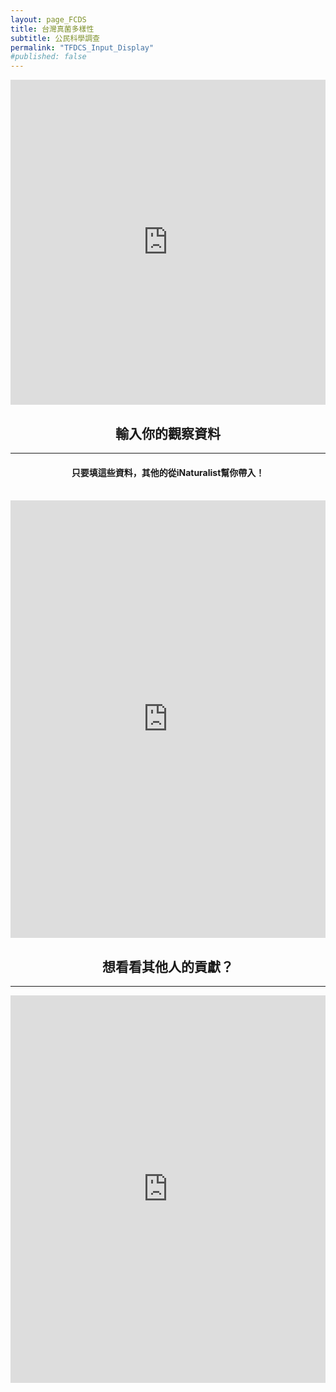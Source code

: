 ```yaml
---
layout: page_FCDS
title: 台灣真菌多樣性
subtitle: 公民科學調查
permalink: "TFDCS_Input_Display"
#published: false
---
```

<iframe referrerpolicy="no-referrer-when-downgrade" 
        frameborder="0"
        height="520" 
        width="100%"
        src="https://view-awesome-table.com/-MdcEQCP3pRK4wRmkIG_/view">
</iframe>

<h2 style="text-align: center;">輸入你的觀察資料</h2>
<hr>
<h4 style="text-align: center;">只要填這些資料，其他的從iNaturalist幫你帶入！</h4>
<br>
<iframe frameborder="0"
        height="700"
        width="100%"
        scrolling="no"
        style="overflow:hidden"
        src="https://script.google.com/macros/s/AKfycbzyKql2dfTHQQrCpatpspdfct-dNAqD0ivH7FnKy56hfDkp6krNM5JvmhQ-ZdjoOwnY3Q/exec">
</iframe>

<h2 style="text-align: center;">想看看其他人的貢獻？</h2>
<hr>
<iframe referrerpolicy="no-referrer-when-downgrade" 
        frameborder="0"
        height="620" 
        width="100%" 
        src="https://view-awesome-table.com/-MdcIcYQ-6J01f22E6UG/view">
</iframe>
